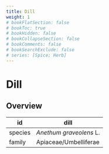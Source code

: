 ```yaml
---
title: Dill
weight: 1
# bookFlatSection: false
# bookToc: true
# bookHidden: false
# bookCollapseSection: false
# bookComments: false
# bookSearchExclude: false
# series: [Spice; Herb]
---
```


# Dill
## Overview

|   id  |          dill         |
|-------|-----------------------|
|species|*Anethum graveolens* L.|
| family| Apiaceae/Umbelliferae |